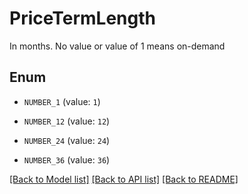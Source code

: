 # PriceTermLength

In months. No value or value of 1 means on-demand

## Enum

* `NUMBER_1` (value: `1`)

* `NUMBER_12` (value: `12`)

* `NUMBER_24` (value: `24`)

* `NUMBER_36` (value: `36`)

[[Back to Model list]](../README.md#documentation-for-models) [[Back to API list]](../README.md#documentation-for-api-endpoints) [[Back to README]](../README.md)


